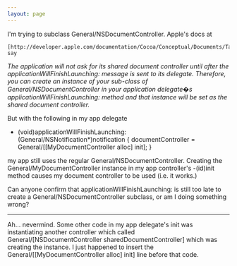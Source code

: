 ```yaml
---
layout: page
---
```


I'm trying to subclass General/NSDocumentController. Apple's docs at

    [http://developer.apple.com/documentation/Cocoa/Conceptual/Documents/Tasks/General/SubclassController.html] say

*The application will not ask for its shared document controller until after the applicationWillFinishLaunching: message is sent to its delegate. Therefore, you can create an instance of your sub-class of General/NSDocumentController in your application delegate�s applicationWillFinishLaunching: method and that instance will be set as the shared document controller.*

But with the following in my app delegate

    

- (void)applicationWillFinishLaunching:(General/NSNotification*)notification 
{
    documentController = General/[[MyDocumentController alloc] init];
}



my app still uses the regular General/NSDocumentController. Creating the General/MyDocumentController instance in my app controller's     -(id)init method causes my document controller to be used (i.e. it works.)

Can anyone confirm that     applicationWillFinishLaunching: is still too late to create a General/NSDocumentController subclass, or am I doing something wrong?

----

Ah... nevermind. Some other code in my app delegate's init was instantiating another controller which called     General/[NSDocumentController sharedDocumentController] which was creating the instance. I just happened to insert the     General/[[MyDocumentController alloc] init] line before that code.